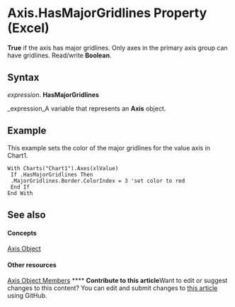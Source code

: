 
# Axis.HasMajorGridlines Property (Excel)

 **True** if the axis has major gridlines. Only axes in the primary axis group can have gridlines. Read/write **Boolean**.


## Syntax

 _expression_. **HasMajorGridlines**

 _expression_A variable that represents an  **Axis** object.


## Example

This example sets the color of the major gridlines for the value axis in Chart1.


```
With Charts("Chart1").Axes(xlValue) 
 If .HasMajorGridlines Then 
 .MajorGridlines.Border.ColorIndex = 3 'set color to red 
 End If 
End With
```


## See also


#### Concepts


 [Axis Object](7e08c61b-90f4-8d91-0ee2-84283d10b324.md)
#### Other resources


 [Axis Object Members](2b60f79e-339d-a6cf-7ec6-a915b550c634.md)
****   **Contribute to this article**Want to edit or suggest changes to this content? You can edit and submit changes to  [this article](https://github.com/jhershey00/VBA_Excel_Test/OpenXMLCon/articles/2cf9242a-79c5-8288-b71b-a5cd47d5abde.md) using GitHub.


